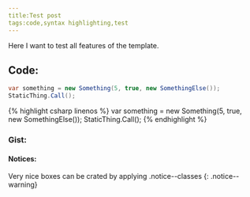 ```yaml
---
title:Test post
tags:code,syntax highlighting,test
---
```


Here I want to test all features of the template.

## Code:

```csharp
var something = new Something(5, true, new SomethingElse());
StaticThing.Call();
```

{% highlight csharp linenos %}
var something = new Something(5, true, new SomethingElse());
StaticThing.Call();
{% endhighlight %}

### Gist:

<script src="https://gist.github.com/vatioz/3c7e7c53ba885d46d726d3d7350c9b81.js"></script>

#### Notices:

Very nice boxes can be crated by applying .notice--classes
{: .notice--warning}